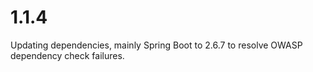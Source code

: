 # 1.1.4

Updating dependencies, mainly Spring Boot to 2.6.7 to resolve OWASP dependency check failures.
